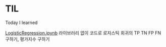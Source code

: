 # TIL
Today I learned

[LogisticRegression.ipynb](https://github.com/SYKIM5396/TIL/blob/main/LogisticRegression.ipynb) 라이브러리 없이 코드로 로지스틱 회귀의 TP TN FP FN 구하기, 평가지수 구하기
